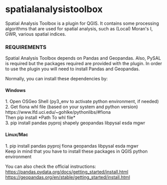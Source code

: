 # spatialanalysistoolbox

<p>
Spatial Analysis Toolbox is a plugin for QGIS. It contains some processing algorithms that are used for spatial analysis, such as (Local) Moran's I, GWR, various spatial indices.
</p>


<h3>REQUIREMENTS</h3>
<p>
Spatial Analysis Toolbox depends on Pandas and Geopandas. Also, PySAL is required but the packages required are provided with the plugin.
In order to use the plugin you will need to install Pandas and Geopandas.
</p>
Normally, you can install these dependencies by:

<h4>Windows</h4>
1. Open OSGeo Shell (py3_env to activate python environment, if needed)<br>
2. Get fiona whl file (based on your system and python version) https://www.lfd.uci.edu/~gohlke/pythonlibs/#fiona <br>Then pip install *Path To whl file*<br>
3. pip install pandas pyproj shapely geopandas libpysal esda mgwr

<h4>Linux/Mac</h4>
1. pip install pandas pyproj fiona geopandas libpysal esda mgwr
<br> Keep in mind that you have to install these packages in QGIS python environment

You can also check the official instructions:<br>
https://pandas.pydata.org/docs/getting_started/install.html <br>
https://geopandas.org/en/stable/getting_started/install.html <br>
